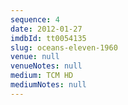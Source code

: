 ```yaml
---
sequence: 4
date: 2012-01-27
imdbId: tt0054135
slug: oceans-eleven-1960
venue: null
venueNotes: null
medium: TCM HD
mediumNotes: null
---
```


